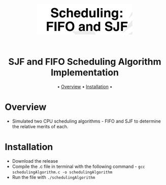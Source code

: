 <h1 align="center">
  <p float="left">
  <img src="Sjf_fifo.png" alt="First in first out and Shortest job first scheduling algorithm text image" width="300" />
</p>
  <br>
  SJF and FIFO Scheduling Algorithm Implementation
  <br>
</h1>


<p align="center">
  •
  <a href="#overview">Overview</a>
  •
  <a href="#installation">Installation</a>
  •
</p>

# Overview

- Simulated two CPU scheduling algorithms - FIFO and SJF to determine the relative merits of each. 

# Installation
- Download the release 
- Compile the .c file in terminal with the following command - `gcc schedulingAlgorithm.c -o schedulingAlgorithm`
- Run the file with `./schedulingAlgorithm`



